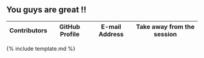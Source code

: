 ## **You guys are great !!**


| Contributors | GitHub Profile | E-mail Address | Take away from the session |  
| - | - | - | - | 
{% include template.md %}
